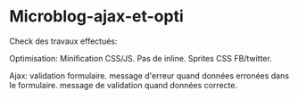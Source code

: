 # Microblog-ajax-et-opti

Check des travaux effectués:

Optimisation:
Minification CSS/JS.
Pas de inline.
Sprites CSS FB/twitter.

Ajax:
validation formulaire.
message d'erreur quand données erronées dans le formulaire.
message de validation quand données correcte.
